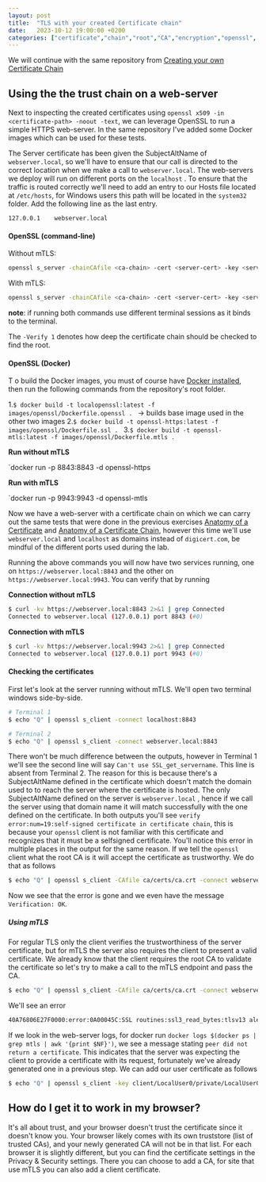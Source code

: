 ```yaml
---
layout: post
title:  "TLS with your created Certificate chain"
date:   2023-10-12 19:00:00 +0200
categories: ["certificate","chain","root","CA","encryption","openssl", "ssl","tls"]
---
```


We will continue with the same repository from [Creating your own Certificate Chain](../creating-your-own-certificate-chain)

## Using the the trust chain on a web-server

Next to inspecting the created certificates using `openssl x509 -in <certificate-path> -noout -text`, we can leverage OpenSSL to run a simple HTTPS web-server.
In the same repository I've added some Docker images which can be used for these tests.

The Server certificate has been given the SubjectAltName of `webserver.local`, so we'll have to ensure that our call is directed to the correct location when we make a call to `webserver.local`.
The web-servers we deploy will run on different ports on the `localhost` .
To ensure that the traffic is routed correctly we'll need to add an entry to our Hosts file located at `/etc/hosts`, for Windows users this path will be located in the `system32` folder.
Add the following line as the last entry.

```
127.0.0.1    webserver.local
```

#### OpenSSL (command-line)

Without mTLS:
```bash
openssl s_server -chainCAfile <ca-chain> -cert <server-cert> -key <server-key> -www -accept 8843
```


With mTLS:
```bash
openssl s_server -chainCAfile <ca-chain> -cert <server-cert> -key <server-key> -Verify 1 -www -accept 9943
```

**note**: if running both commands use different terminal sessions as it binds to the terminal.


The `-Verify 1` denotes how deep the certificate chain should be checked to find the root.
#### OpenSSL (Docker)
T
o build the Docker images, you must of course have [Docker installed](https://docs.docker.com/engine/install/), then run the following commands from the repository's root folder.

1.`$ docker build -t localopenssl:latest -f images/openssl/Dockerfile.openssl . ` -> builds base image used in the other two images
2.`$ docker build -t openssl-https:latest -f images/openssl/Dockerfile.ssl . `
3.`$ docker build -t openssl-mtls:latest -f images/openssl/Dockerfile.mtls . `

**Run without mTLS**

`docker run -p 8843:8843 -d openssl-https

**Run with mTLS**

`docker run -p 9943:9943 -d openssl-mtls


Now we have a web-server with a certificate chain on which we can carry out the same tests that were done in the previous exercises [Anatomy of a Certificate](../anatomy-of-a-certificate) and [Anatomy of a Certificate Chain](../anatomy-of-a-certificate-chain), however this time we'll use `webserver.local` and `localhost` as domains instead of `digicert.com`, be mindful of the different ports used during the lab.

Running the above commands you will now have two services running, one on `https://webserver.local:8843` and the other on `https://webserver.local:9943`.
You can verify that by running

**Connection without mTLS**

```bash
$ curl -kv https://webserver.local:8843 2>&1 | grep Connected
Connected to webserver.local (127.0.0.1) port 8843 (#0)
```
**Connection with mTLS**

```bash
$ curl -kv https://webserver.local:9943 2>&1 | grep Connected
Connected to webserver.local (127.0.0.1) port 9943 (#0)
```

#### Checking the certificates

First let's look at the server running without mTLS. We'll open two terminal windows side-by-side.


```bash
# Terminal 1
$ echo "Q" | openssl s_client -connect localhost:8843

# Terminal 2
$ echo "Q" | openssl s_client -connect webserver.local:8843
```

There won't be much difference between the outputs, however in Terminal 1 we'll see the second line will say `Can't use SSL_get_servername`.
This line is absent from Terminal 2. The reason for this is because there's a SubjectAltName defined in the certificate which doesn't match the domain used to to reach the server where the certificate is hosted. The only SubjectAltName defined on the server is `webserver.local` , hence if we call the server using that domain name it will match successfully with the one defined on the certificate.
In both outputs you'll see `verify error:num=19:self-signed certificate in certificate chain`, this is because your `openssl` client is not familiar with this certificate and recognizes that it must be a selfsigned certificate.  You'll notice this error in multiple places in the output for the same reason.
If we tell the `openssl` client what the root CA is it will accept the certificate as trustworthy. We do that as follows

```bash
$ echo "Q" | openssl s_client -CAfile ca/certs/ca.crt -connect webserver.local:8843
```

Now we see that the error is gone and we even have the message `Verification: OK`.

##### Using mTLS
For regular TLS only the client verifies the trustworthiness of the server certificate, but for mTLS the server also requires the client to present a valid certificate.
We already know that the client requires the root CA to validate the certificate so let's try to make a call to the mTLS endpoint and pass the CA.
```bash
$ echo "Q" | openssl s_client -CAfile ca/certs/ca.crt -connect webserver.local:9943
```

We'll see an error

```bash
40A76806E27F0000:error:0A00045C:SSL routines:ssl3_read_bytes:tlsv13 alert certificate required:../ssl/record/rec_layer_s3.c:1586:SSL alert number 116
```

If we look in the web-server logs, for docker run `docker logs $(docker ps | grep mtls | awk '{print $NF}')`, we see a message stating `peer did not return a certificate`.
This indicates that the server was expecting the client to provide a certificate with its request, fortunately we've already generated one in a previous step. We can add our user certificate as follows
```bash
$ echo "Q" | openssl s_client -key client/LocalUser0/private/LocalUser0.key -CAfile ca/certs/ca.crt -cert client/LocalUser0/certs/LocalUser0.crt -connect webserver.local:9943
```

## How do I get it to work in my browser?

It's all about trust, and your browser doesn't trust the certificate since it doesn't know you. Your browser likely comes with its own truststore (list of trusted CAs), and your newly generated CA will not be in that list. For each browser it is slightly different, but you can find the certificate settings in the Privacy & Security settings. There you can choose to add a CA, for site that use mTLS you can also add a client certificate.